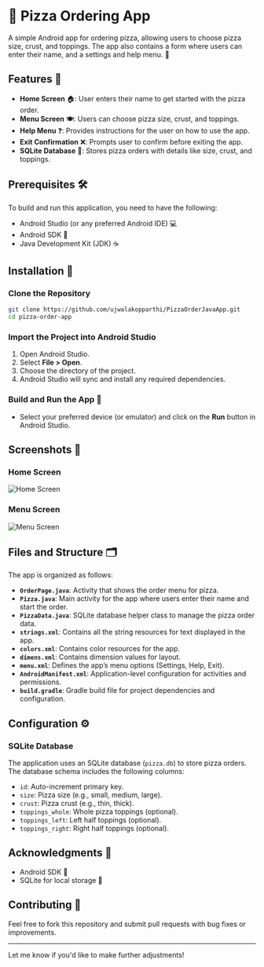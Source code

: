 
# 🍕 Pizza Ordering App

A simple Android app for ordering pizza, allowing users to choose pizza size, crust, and toppings. The app also contains a form where users can enter their name, and a settings and help menu. 🍕

## Features 🌟

- **Home Screen** 🏠: User enters their name to get started with the pizza order.
- **Menu Screen** 🍽️: Users can choose pizza size, crust, and toppings.
- **Help Menu** ❓: Provides instructions for the user on how to use the app.
- **Exit Confirmation** ❌: Prompts user to confirm before exiting the app.
- **SQLite Database** 💾: Stores pizza orders with details like size, crust, and toppings.

## Prerequisites 🛠️

To build and run this application, you need to have the following:

- Android Studio (or any preferred Android IDE) 💻
- Android SDK 📱
- Java Development Kit (JDK) ☕

## Installation 🔧

### Clone the Repository

```bash
git clone https://github.com/ujwalakopparthi/PizzaOrderJavaApp.git
cd pizza-order-app
```

### Import the Project into Android Studio

1. Open Android Studio.
2. Select **File > Open**.
3. Choose the directory of the project.
4. Android Studio will sync and install any required dependencies.

### Build and Run the App 🚀
- Select your preferred device (or emulator) and click on the **Run** button in Android Studio.

## Screenshots 📸

### Home Screen

![Home Screen](screenshots/home_screen.png)

### Menu Screen

![Menu Screen](screenshots/menu_screen.png)

## Files and Structure 🗂️

The app is organized as follows:

- **`OrderPage.java`**: Activity that shows the order menu for pizza.
- **`Pizza.java`**: Main activity for the app where users enter their name and start the order.
- **`PizzaData.java`**: SQLite database helper class to manage the pizza order data.
- **`strings.xml`**: Contains all the string resources for text displayed in the app.
- **`colors.xml`**: Contains color resources for the app.
- **`dimens.xml`**: Contains dimension values for layout.
- **`menu.xml`**: Defines the app’s menu options (Settings, Help, Exit).
- **`AndroidManifest.xml`**: Application-level configuration for activities and permissions.
- **`build.gradle`**: Gradle build file for project dependencies and configuration.

## Configuration ⚙️

### SQLite Database

The application uses an SQLite database (`pizza.db`) to store pizza orders. The database schema includes the following columns:

- `id`: Auto-increment primary key.
- `size`: Pizza size (e.g., small, medium, large).
- `crust`: Pizza crust (e.g., thin, thick).
- `toppings_whole`: Whole pizza toppings (optional).
- `toppings_left`: Left half toppings (optional).
- `toppings_right`: Right half toppings (optional).


## Acknowledgments 🙏

- Android SDK 📱
- SQLite for local storage 💾

## Contributing 🤝

Feel free to fork this repository and submit pull requests with bug fixes or improvements.

---

Let me know if you'd like to make further adjustments!
